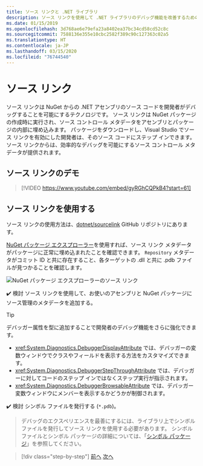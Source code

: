 ```yaml
---
title: ソース リンクと .NET ライブラリ
description: ソース リンクを使用して .NET ライブラリのデバッグ機能を改善するためのベスト プラクティス推奨事項。
ms.date: 01/15/2019
ms.openlocfilehash: 3d768ae6e79efa23a8402ea37bc34cd58cd52c8c
ms.sourcegitcommit: 7588136e355e10cbc2582f389c90c127363c02a5
ms.translationtype: HT
ms.contentlocale: ja-JP
ms.lasthandoff: 03/15/2020
ms.locfileid: "76744540"
---
```

# <a name="source-link"></a>ソース リンク

ソース リンクは NuGet からの .NET アセンブリのソース コードを開発者がデバッグすることを可能にするテクノロジです。 ソース リンクは NuGet パッケージの作成時に実行され、ソース コントロール メタデータをアセンブリとパッケージの内部に埋め込みます。 パッケージをダウンロードし、Visual Studio でソース リンクを有効にした開発者は、そのソース コードにステップ インできます。 ソース リンクからは、効率的なデバッグを可能にするソース コントロール メタデータが提供されます。

## <a name="source-link-demo"></a>ソース リンクのデモ

> [!VIDEO https://www.youtube.com/embed/gyRGhCQPkB4?start=61]

## <a name="using-source-link"></a>ソース リンクを使用する

ソース リンクの使用方法は、[dotnet/sourcelink](https://github.com/dotnet/sourcelink/blob/master/README.md) GitHub リポジトリにあります。

[NuGet パッケージ エクスプローラー](https://github.com/NuGetPackageExplorer/NuGetPackageExplorer)を使用すれば、ソース リンク メタデータがパッケージに正常に埋め込まれたことを確認できます。 `Repository` メタデータがコミット ID と共に存在すること、各ターゲットの .dll と共に .pdb ファイルが見つかることを確認します。

![NuGet パッケージ エクスプローラーのソース リンク](./media/sourcelink/nuget-package-explorer-sourcelink.png "NuGet パッケージ エクスプローラーのソース リンク")

✔️ 検討 ソース リンクを使用して、お使いのアセンブリと NuGet パッケージにソース管理のメタデータを追加する。

> [!TIP]
> デバッガー属性を型に追加することで開発者のデバッグ機能をさらに強化できます。
>
> * <xref:System.Diagnostics.DebuggerDisplayAttribute> では、デバッガーの変数ウィンドウでクラスやフィールドを表示する方法をカスタマイズできます。
> * <xref:System.Diagnostics.DebuggerStepThroughAttribute> では、デバッガーに対してコードのステップ インではなくステップ実行が指示されます。
> * <xref:System.Diagnostics.DebuggerBrowsableAttribute> では、デバッガー変数ウィンドウにメンバーを表示するかどうかが制御されます。

✔️ 検討 シンボル ファイルを発行する (`*.pdb`)。

> デバッグのエクスペリエンスを最善にするには、ライブラリ上でシンボル ファイルを発行してソース リンクを使用する必要があります。 シンボル ファイルとシンボル パッケージの詳細については、「[シンボル パッケージ](./nuget.md#symbol-packages)」を参照してください。

>[!div class="step-by-step"]
>[前へ](dependencies.md)
>[次へ](publish-nuget-package.md)
